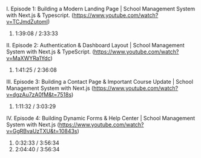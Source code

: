 I. Episode 1: Building a Modern Landing Page | School Management System with Next.js & Typescript.
(https://www.youtube.com/watch?v=TCJmdZutomI)

1. 1:39:08 / 2:33:33

II. Episode 2: Authentication & Dashboard Layout | School Management System with Next.js & TypeScript.
(https://www.youtube.com/watch?v=MaXWYRa1Ydc)

1. 1:41:25 / 2:36:08

III. Episode 3: Building a Contact Page & Important Course Update | School Management System with Next.js
(https://www.youtube.com/watch?v=dgzAu7zA0fM&t=7518s)

1. 1:11:32 / 3:03:29

IV. Episode 4: Building Dynamic Forms & Help Center | School Management System with Next.js
(https://www.youtube.com/watch?v=GgRBvaUzTXU&t=10843s)

1. 0:32:33 / 3:56:34
2. 2:04:40 / 3:56:34
